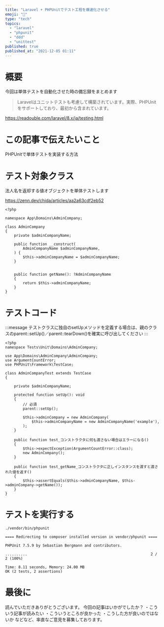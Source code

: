 ```yaml
---
title: "Laravel + PHPUnitでテスト工程を爆速化させる"
emoji: "🧪"
type: "tech"
topics:
  - "laravel"
  - "phpunit"
  - "ddd"
  - "unittest"
published: true
published_at: "2021-12-05 01:11"
---
```


# 概要

今回は単体テストを自動化させた時の備忘録をまとめます
> Laravelはユニットテストも考慮して構築されています。実際、PHPUnitをサポートしており、最初から含まれています。

https://readouble.com/laravel/8.x/ja/testing.html

# この記事で伝えたいこと
PHPUnitで単体テストを実装する方法

# テスト対象クラス

法人名を返却する値オブジェクトを単体テストします

https://zenn.dev/chida/articles/aa2a63cdf2eb52

```php:App\Domains\AdminCompany.php
<?php

namespace App\Domains\AdminCompany;

class AdminCompany
{
    private $adminCompanyName;

    public function __construct(
        AdminCompanyName $adminCompanyName,
    ) {
        $this->adminCompanyName = $adminCompanyName;
    }


    public function getName(): ?AdminCompanyName
    {
        return $this->adminCompanyName;
    }
}

```

# テストコード

:::message
テストクラスに独自のsetUpメソッドを定義する場合は、親のクラスのparent::setUp()／parent::tearDown()を確実に呼び出してください
:::

```php:\Tests\Unit\Domains\AdminCompanyTest.php
<?php
namespace Tests\Unit\Domains\AdminCompany;

use App\Domains\AdminCompany\AdminCompany;
use ArgumentCountError;
use PHPUnit\Framework\TestCase;

class AdminCompanyTest extends TestCase
{

    private $adminCompanyName;

    protected function setUp(): void
    {
        // 必須
        parent::setUp();

        $this->adminCompany = new AdminCompany(
            $this->adminCompanyName = new AdminCompanyName('example'),
        );
    }

    public function test_コンストラクタに何も渡さない場合はエラーになる()
    {
        $this->expectException(ArgumentCountError::class);
        new AdminCompany();
    }

    public function test_getName_コンストラクタに正しインスタンスを渡すと渡された値を返す()
    {
        $this->assertEquals($this->adminCompanyName, $this->adminCompany->getName());
    }
}
```

# テストを実行する

```bash:bash
./vendor/bin/phpunit

==== Redirecting to composer installed version in vendor/phpunit ====

PHPUnit 7.5.9 by Sebastian Bergmann and contributors.

..........                                                        2 / 2 (100%)

Time: 8.11 seconds, Memory: 24.00 MB
OK (2 tests, 2 assertions)
```

# 最後に

読んでいただきありがとうございます。
今回の記事はいかがでしたか？
・こういう記事が読みたい
・こういうところが良かった
・こうした方が良いのではないか
などなど、率直なご意見を募集しております。